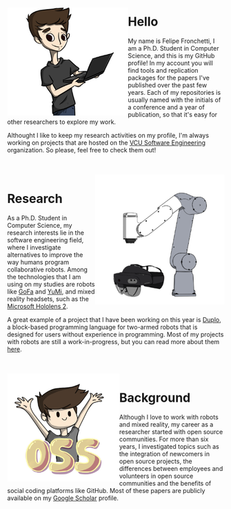 ### 

<img align="left" width="280" height="250" src="https://github.com/fronchetti/fronchetti/blob/main/felipe_comp.png?raw=true">

# Hello

My name is Felipe Fronchetti, I am a Ph.D. Student in Computer Science, and this is my GitHub profile! In my account you will find tools and replication packages for the papers I've published over the past few years.
Each of my repositories is usually named with the initials of a conference and a year of publication, so that it's easy for other researchers to explore my work.

Althought I like to keep my research activities on my profile, I'm always working on projects that are hosted on the <a href="https://github.com/vcuse">VCU Software Engineering</a> organization. So please, feel free to check them out!

<br>
<br>

<img align="right" width="300" height="300" src="https://github.com/fronchetti/fronchetti/blob/main/gofa_comb.png?raw=true">

# Research
As a Ph.D. Student in Computer Science, my research interests lie in the software engineering field, where I investigate alternatives to improve the way humans program collaborative robots. Among the technologies that I am using on my studies are robots like <a href="https://new.abb.com/products/robotics/collaborative-robots/crb-15000">GoFa</a> and <a href="https://new.abb.com/products/robotics/collaborative-robots/irb-14000-yumi">YuMi</a>, and mixed reality headsets, such as the <a href="https://www.microsoft.com/en-us/hololens">Microsoft Hololens 2</a>. 

A great example of a project that I have been working on this year is <a href="https://github.com/vcuse/duplo">Duplo<a>, a block-based programming language for two-armed robots that is designed for users without experience in programming. Most of my projects with robots are still a work-in-progress, but you can read more about them <a href="https://egr.vcu.edu/news-events/news/03292021-robot-coding-for-everyone.html#">here</a>.
  
<br>
<br>

<img align="left" width="260" height="250" src="https://github.com/fronchetti/fronchetti/blob/main/oss_hup.png?raw=true">

# Background
Although I love to work with robots and mixed reality, my career as a researcher started with open source communities. For more than six years, I investigated topics such as the integration of newcomers in open source projects, the differences between employees and volunteers in open source communities and the benefits of social coding platforms like GitHub. Most of these papers are publicly available on my <a href="https://scholar.google.com/citations?user=-6jIjG8AAAAJ&hl=en">Google Scholar</a> profile.

<br>

